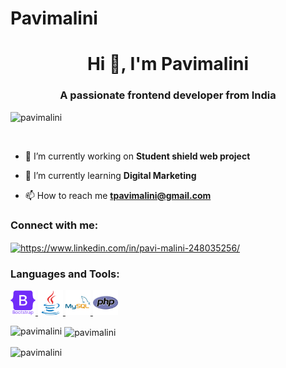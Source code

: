 # Pavimalini
<h1 align="center">Hi 👋, I'm Pavimalini</h1>
<h3 align="center">A passionate frontend developer from India</h3>


<p align="left"> <img src="https://komarev.com/ghpvc/?username=pavimalini&label=Profile%20views&color=0e75b6&style=flat" alt="pavimalini" /> </p>

<p align="left"> <a href="https://twitter.com/" target="blank"><img src="https://img.shields.io/twitter/follow/?logo=twitter&style=for-the-badge" alt="" /></a> </p>

- 🔭 I’m currently working on **Student shield web project**

- 🌱 I’m currently learning **Digital Marketing**

- 📫 How to reach me **tpavimalini@gmail.com**

<h3 align="left">Connect with me:</h3>
<p align="left">
<a href="https://linkedin.com/in/https://www.linkedin.com/in/pavi-malini-248035256/" target="blank"><img align="center" src="https://raw.githubusercontent.com/rahuldkjain/github-profile-readme-generator/master/src/images/icons/Social/linked-in-alt.svg" alt="https://www.linkedin.com/in/pavi-malini-248035256/" height="30" width="40" /></a>
</p>

<h3 align="left">Languages and Tools:</h3>
<p align="left"> <a href="https://getbootstrap.com" target="_blank" rel="noreferrer"> <img src="https://raw.githubusercontent.com/devicons/devicon/master/icons/bootstrap/bootstrap-plain-wordmark.svg" alt="bootstrap" width="40" height="40"/> </a> <a href="https://www.java.com" target="_blank" rel="noreferrer"> <img src="https://raw.githubusercontent.com/devicons/devicon/master/icons/java/java-original.svg" alt="java" width="40" height="40"/> </a> <a href="https://www.mysql.com/" target="_blank" rel="noreferrer"> <img src="https://raw.githubusercontent.com/devicons/devicon/master/icons/mysql/mysql-original-wordmark.svg" alt="mysql" width="40" height="40"/> </a> <a href="https://www.php.net" target="_blank" rel="noreferrer"> <img src="https://raw.githubusercontent.com/devicons/devicon/master/icons/php/php-original.svg" alt="php" width="40" height="40"/> </a> </p>

<p><img align="left" src="https://github-readme-stats.vercel.app/api/top-langs?username=pavimalini&show_icons=true&locale=en&layout=compact" alt="pavimalini" /></p>

<p>&nbsp;<img align="center" src="https://github-readme-stats.vercel.app/api?username=pavimalini&show_icons=true&locale=en" alt="pavimalini" /></p>

<p><img align="center" src="https://github-readme-streak-stats.herokuapp.com/?user=pavimalini&" alt="pavimalini" /></p>
